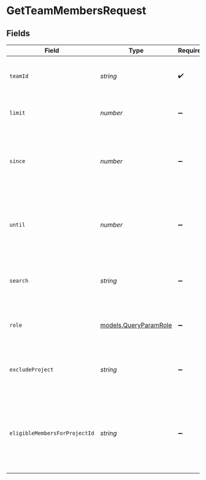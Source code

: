 # GetTeamMembersRequest


## Fields

| Field                                                                         | Type                                                                          | Required                                                                      | Description                                                                   | Example                                                                       |
| ----------------------------------------------------------------------------- | ----------------------------------------------------------------------------- | ----------------------------------------------------------------------------- | ----------------------------------------------------------------------------- | ----------------------------------------------------------------------------- |
| `teamId`                                                                      | *string*                                                                      | :heavy_check_mark:                                                            | The Team identifier to perform the request on behalf of.                      |                                                                               |
| `limit`                                                                       | *number*                                                                      | :heavy_minus_sign:                                                            | Limit how many teams should be returned                                       | 20                                                                            |
| `since`                                                                       | *number*                                                                      | :heavy_minus_sign:                                                            | Timestamp in milliseconds to only include members added since then.           | 1540095775951                                                                 |
| `until`                                                                       | *number*                                                                      | :heavy_minus_sign:                                                            | Timestamp in milliseconds to only include members added until then.           | 1540095775951                                                                 |
| `search`                                                                      | *string*                                                                      | :heavy_minus_sign:                                                            | Search team members by their name, username, and email.                       |                                                                               |
| `role`                                                                        | [models.QueryParamRole](../models/queryparamrole.md)                          | :heavy_minus_sign:                                                            | Only return members with the specified team role.                             | OWNER                                                                         |
| `excludeProject`                                                              | *string*                                                                      | :heavy_minus_sign:                                                            | Exclude members who belong to the specified project.                          |                                                                               |
| `eligibleMembersForProjectId`                                                 | *string*                                                                      | :heavy_minus_sign:                                                            | Include team members who are eligible to be members of the specified project. |                                                                               |